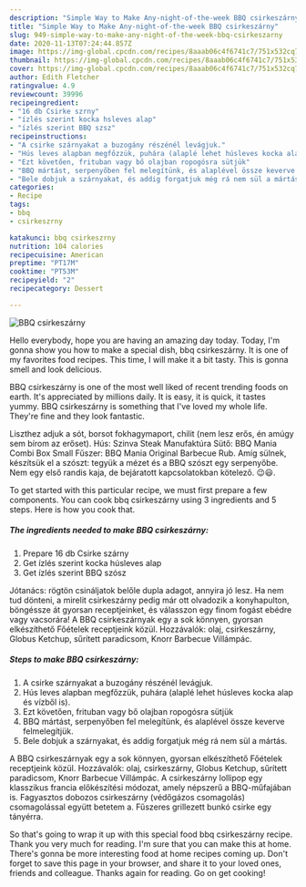 ```yaml
---
description: "Simple Way to Make Any-night-of-the-week BBQ csirkeszárny"
title: "Simple Way to Make Any-night-of-the-week BBQ csirkeszárny"
slug: 949-simple-way-to-make-any-night-of-the-week-bbq-csirkeszarny
date: 2020-11-13T07:24:44.857Z
image: https://img-global.cpcdn.com/recipes/8aaab06c4f6741c7/751x532cq70/bbq-csirkeszarny-recept-foto.jpg
thumbnail: https://img-global.cpcdn.com/recipes/8aaab06c4f6741c7/751x532cq70/bbq-csirkeszarny-recept-foto.jpg
cover: https://img-global.cpcdn.com/recipes/8aaab06c4f6741c7/751x532cq70/bbq-csirkeszarny-recept-foto.jpg
author: Edith Fletcher
ratingvalue: 4.9
reviewcount: 39996
recipeingredient:
- "16 db Csirke szrny"
- "ízlés szerint kocka hsleves alap"
- "ízlés szerint BBQ szsz"
recipeinstructions:
- "A csirke szárnyakat a buzogány részénél levágjuk."
- "Hús leves alapban megfőzzük, puhára (alaplé lehet húsleves kocka alap és vízből is)."
- "Ezt követően, frituban vagy bő olajban ropogósra sütjük"
- "BBQ mártást, serpenyőben fel melegítünk, és alaplével össze keverve felmelegítjük."
- "Bele dobjuk a szárnyakat, és addig forgatjuk még rá nem sül a mártás."
categories:
- Recipe
tags:
- bbq
- csirkeszrny

katakunci: bbq csirkeszrny 
nutrition: 104 calories
recipecuisine: American
preptime: "PT17M"
cooktime: "PT53M"
recipeyield: "2"
recipecategory: Dessert

---
```



![BBQ csirkeszárny](https://img-global.cpcdn.com/recipes/8aaab06c4f6741c7/751x532cq70/bbq-csirkeszarny-recept-foto.jpg)

Hello everybody, hope you are having an amazing day today. Today, I'm gonna show you how to make a special dish, bbq csirkeszárny. It is one of my favorites food recipes. This time, I will make it a bit tasty. This is gonna smell and look delicious.

BBQ csirkeszárny is one of the most well liked of recent trending foods on earth. It's appreciated by millions daily. It is easy, it is quick, it tastes yummy. BBQ csirkeszárny is something that I've loved my whole life. They're fine and they look fantastic.

Liszthez adjuk a sót, borsot fokhagymaport, chilit (nem lesz erős, én amúgy sem bírom az erőset). Hús: Szinva Steak Manufaktúra Sütő: BBQ Mania Combi Box Small Fűszer: BBQ Mania Original Barbecue Rub. Amíg sülnek, készítsük el a szószt: tegyük a mézet és a BBQ szószt egy serpenyőbe. Nem egy első randis kaja, de bejáratott kapcsolatokban kötelező. 😉😃.


To get started with this particular recipe, we must first prepare a few components. You can cook bbq csirkeszárny using 3 ingredients and 5 steps. Here is how you cook that.

<!--inarticleads1-->

##### The ingredients needed to make BBQ csirkeszárny:

1. Prepare 16 db Csirke szárny
1. Get ízlés szerint kocka húsleves alap
1. Get ízlés szerint BBQ szósz


Jótanács: rögtön csináljatok belőle dupla adagot, annyira jó lesz. Ha nem tud dönteni, a mirelit csirkeszárny pedig már ott olvadozik a konyhapulton, böngéssze át gyorsan receptjeinket, és válasszon egy finom fogást ebédre vagy vacsorára! A BBQ csirkeszárnyak egy a sok könnyen, gyorsan elkészíthető Főételek receptjeink közül. Hozzávalók: olaj, csirkeszárny, Globus Ketchup, sűrített paradicsom, Knorr Barbecue Villámpác. 

<!--inarticleads2-->

##### Steps to make BBQ csirkeszárny:

1. A csirke szárnyakat a buzogány részénél levágjuk.
1. Hús leves alapban megfőzzük, puhára (alaplé lehet húsleves kocka alap és vízből is).
1. Ezt követően, frituban vagy bő olajban ropogósra sütjük
1. BBQ mártást, serpenyőben fel melegítünk, és alaplével össze keverve felmelegítjük.
1. Bele dobjuk a szárnyakat, és addig forgatjuk még rá nem sül a mártás.


A BBQ csirkeszárnyak egy a sok könnyen, gyorsan elkészíthető Főételek receptjeink közül. Hozzávalók: olaj, csirkeszárny, Globus Ketchup, sűrített paradicsom, Knorr Barbecue Villámpác. A csirkeszárny lollipop egy klasszikus francia előkészítési módozat, amely népszerű a BBQ-műfajában is. Fagyasztos dobozos csirkeszárny (védőgázos csomagolás) csomagolással együtt betetem a. Fűszeres grillezett bunkó csirke egy tányérra. 

So that's going to wrap it up with this special food bbq csirkeszárny recipe. Thank you very much for reading. I'm sure that you can make this at home. There's gonna be more interesting food at home recipes coming up. Don't forget to save this page in your browser, and share it to your loved ones, friends and colleague. Thanks again for reading. Go on get cooking!

